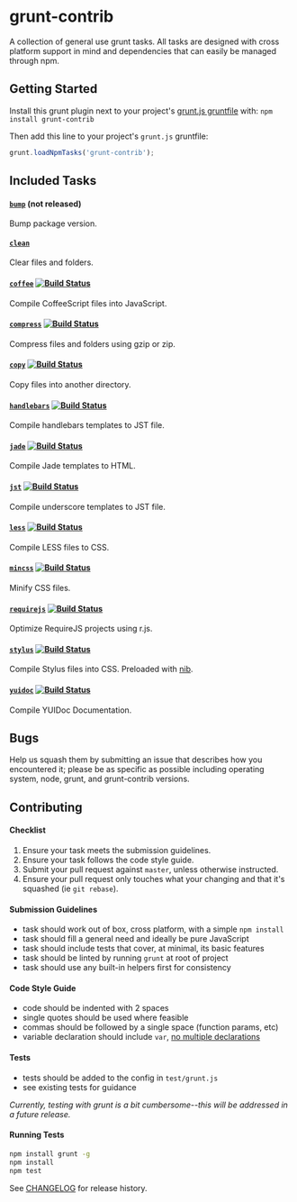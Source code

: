 # grunt-contrib

A collection of general use grunt tasks. All tasks are designed with cross platform support in mind and dependencies that can easily be managed through npm.

## Getting Started
Install this grunt plugin next to your project's [grunt.js gruntfile][getting_started] with: `npm install grunt-contrib`

Then add this line to your project's `grunt.js` gruntfile:

```javascript
grunt.loadNpmTasks('grunt-contrib');
```

[grunt]: https://github.com/gruntjs/grunt
[getting_started]: https://github.com/gruntjs/grunt/blob/master/docs/getting_started.md

## Included Tasks
#### [`bump`](https://github.com/gruntjs/grunt-contrib-bump/) (not released)
Bump package version.

#### [`clean`](https://github.com/gruntjs/grunt-contrib-clean/)
Clear files and folders.

#### [`coffee`](https://github.com/gruntjs/grunt-contrib-coffee/) [![Build Status](https://secure.travis-ci.org/gruntjs/grunt-contrib-coffee.png?branch=master)](http://travis-ci.org/gruntjs/grunt-contrib-coffee)
Compile CoffeeScript files into JavaScript.

#### [`compress`](https://github.com/gruntjs/grunt-contrib-compress/) [![Build Status](https://secure.travis-ci.org/gruntjs/grunt-contrib-compress.png?branch=master)](http://travis-ci.org/gruntjs/grunt-contrib-compress)
Compress files and folders using gzip or zip.

#### [`copy`](https://github.com/gruntjs/grunt-contrib-copy/) [![Build Status](https://secure.travis-ci.org/gruntjs/grunt-contrib-copy.png?branch=master)](http://travis-ci.org/gruntjs/grunt-contrib-copy)
Copy files into another directory.

#### [`handlebars`](https://github.com/gruntjs/grunt-contrib-handlebars/) [![Build Status](https://secure.travis-ci.org/gruntjs/grunt-contrib-handlebars.png?branch=master)](http://travis-ci.org/gruntjs/grunt-contrib-handlebars)
Compile handlebars templates to JST file.

#### [`jade`](https://github.com/gruntjs/grunt-contrib-jade/) [![Build Status](https://secure.travis-ci.org/gruntjs/grunt-contrib-jade.png?branch=master)](http://travis-ci.org/gruntjs/grunt-contrib-jade)
Compile Jade templates to HTML.

#### [`jst`](https://github.com/gruntjs/grunt-contrib-jst/) [![Build Status](https://secure.travis-ci.org/gruntjs/grunt-contrib-jst.png?branch=master)](http://travis-ci.org/gruntjs/grunt-contrib-jst)
Compile underscore templates to JST file.

#### [`less`](https://github.com/gruntjs/grunt-contrib-less/) [![Build Status](https://secure.travis-ci.org/gruntjs/grunt-contrib-less.png?branch=master)](http://travis-ci.org/gruntjs/grunt-contrib-less)
Compile LESS files to CSS.

#### [`mincss`](https://github.com/gruntjs/grunt-contrib-mincss/) [![Build Status](https://secure.travis-ci.org/gruntjs/grunt-contrib-mincss.png?branch=master)](http://travis-ci.org/gruntjs/grunt-contrib-mincss)
Minify CSS files.

#### [`requirejs`](https://github.com/gruntjs/grunt-contrib-requirejs/) [![Build Status](https://secure.travis-ci.org/gruntjs/grunt-contrib-requirejs.png?branch=master)](http://travis-ci.org/gruntjs/grunt-contrib-requirejs)
Optimize RequireJS projects using r.js.

#### [`stylus`](https://github.com/gruntjs/grunt-contrib-stylus/) [![Build Status](https://secure.travis-ci.org/gruntjs/grunt-contrib-stylus.png?branch=master)](http://travis-ci.org/gruntjs/grunt-contrib-stylus)
Compile Stylus files into CSS. Preloaded with [nib](http://visionmedia.github.com/nib/).

#### [`yuidoc`](https://github.com/gruntjs/grunt-contrib-yuidoc/) [![Build Status](https://secure.travis-ci.org/gruntjs/grunt-contrib-yuidoc.png?branch=master)](http://travis-ci.org/gruntjs/grunt-contrib-yuidoc)
Compile YUIDoc Documentation.

## Bugs

Help us squash them by submitting an issue that describes how you encountered it; please be as specific as possible including operating system, node, grunt, and grunt-contrib versions.

## Contributing

#### Checklist

1. Ensure your task meets the submission guidelines.
2. Ensure your task follows the code style guide.
3. Submit your pull request against `master`, unless otherwise instructed.
4. Ensure your pull request only touches what your changing and that it's squashed (ie `git rebase`).

#### Submission Guidelines

* task should work out of box, cross platform, with a simple `npm install`
* task should fill a general need and ideally be pure JavaScript
* task should include tests that cover, at minimal, its basic features
* task should be linted by running `grunt` at root of project
* task should use any built-in helpers first for consistency

#### Code Style Guide

* code should be indented with 2 spaces
* single quotes should be used where feasible
* commas should be followed by a single space (function params, etc)
* variable declaration should include `var`, [no multiple declarations](http://benalman.com/news/2012/05/multiple-var-statements-javascript/)

#### Tests

* tests should be added to the config in `test/grunt.js`
* see existing tests for guidance

*Currently, testing with grunt is a bit cumbersome--this will be addressed in a future release.*

#### Running Tests
```bash
npm install grunt -g
npm install
npm test
```

See [CHANGELOG](https://github.com/gruntjs/grunt-contrib/blob/master/CHANGELOG) for release history.